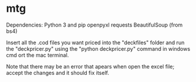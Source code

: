 # mtg
Dependencies: 
  Python 3 and pip
  openpyxl
  requests
  BeautifulSoup (from bs4)


Insert all the .cod files you want priced into the "deckfiles" folder and run the "deckpricer.py" 
using the "python deckpricer.py" command in windows cmd ort the mac terminal. 

Note that there may be an error that apears when open the excel file; accept the changes and it should fix itself. 
